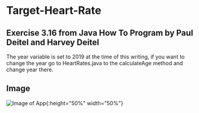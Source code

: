 # Target-Heart-Rate

## Exercise 3.16 from Java How To Program by Paul Deitel and Harvey Deitel

<p>The year variable is set to 2019 at the time of this writing, if you want to change the year go to HeartRates.java to the calculateAge method and change year there.</p>

## Image

![Image of App](https://github.com/Klodjan-Hoxha/Target-Heart/blob/master/screen-shot-java.png){:height="50%" width="50%"}
